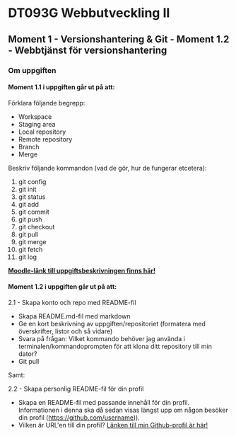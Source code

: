 # DT093G Webbutveckling II
## Moment 1 - Versionshantering & Git - Moment 1.2 - Webbtjänst för versionshantering

### Om uppgiften
#### Moment 1.1 i uppgiften går ut på att:

Förklara följande begrepp:

* Workspace
* Staging area
* Local repository
* Remote repository
* Branch
* Merge

Beskriv följande kommandon (vad de gör, hur de fungerar etcetera):

1. git config
2. git init
3. git status
4. git add
5. git commit
6. git push
7. git checkout
8. git pull
9. git merge
10. git fetch
11. git log

[**Moodle-länk till uppgiftsbeskrivningen finns här!**](https://elearn20.miun.se/moodle/mod/resource/view.php?id=976261)

#### Moment 1.2 i uppgiften går ut på att:

2.1 - Skapa konto och repo med README-fil
* Skapa README.md-fil med markdown
* Ge en kort beskrivning av uppgiften/repositoriet (formatera med överskrifter, listor och så vidare)
* Svara på frågan: Vilket kommando behöver jag använda i terminalen/kommandoprompten för att klona ditt repository till min dator?
 * Git pull

Samt:

2.2 - Skapa personlig README-fil för din profil
* Skapa en README-fil med passande innehåll för din profil. Informationen i denna ska då sedan visas längst upp om någon besöker din profil (https://github.com/username)).
* Vilken är URL'en till din profil? [Länken till min Github-profil är här!](https://github.com/bldgr)